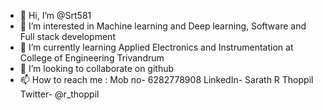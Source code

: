 - 👋 Hi, I’m @Srt581
- 👀 I’m interested in Machine learning and Deep learning, Software and Full stack development
- 🌱 I’m currently learning Applied Electronics and Instrumentation at College of Engineering Trivandrum
- 💞️ I’m looking to collaborate on github
- 📫 How to reach me : Mob no- 6282778908
                       LinkedIn- Sarath R Thoppil
                       Twitter- @r_thoppil

<!---
Srt581/Srt581 is a ✨ special ✨ repository because its `README.md` (this file) appears on your GitHub profile.
You can click the Preview link to take a look at your changes.
--->

